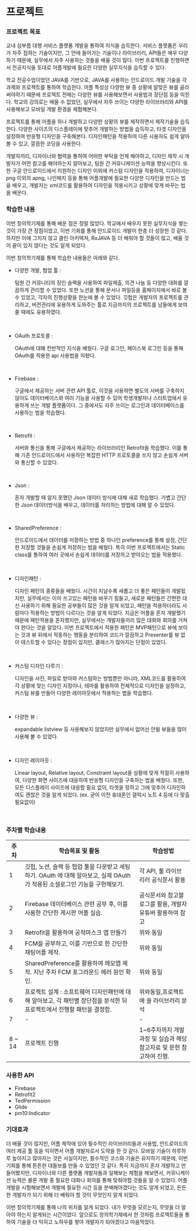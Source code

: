# 프로젝트

### 프로젝트 목표
교내 심부름 대행 서비스 플랫폼 개발을 통하여 지식을 습득한다. 서비스 플랫폼은 우리가 자주 접하는 기술이지만, 그 안에 들어가는 기술이나 라이브러리, API들은 매우 다양하기 때문에, 실무에서 자주 사용하는 것들을  배울 것이 많다. 이번 프로젝트를 진행하면서 전공지식을 토대로 어플개발에 필요한 다양한 실무지식을 습득할 수 있다.

   학교 전공수업이었던 JAVA를 기반으로, JAVA를 사용하는 안드로이드 개발 기술을 각 과제와 프로젝트를 통하여 학습한다. 어플 특성상 다양한 뷰 중 상황에 알맞은 뷰를 골라 써야하기 때문에 프로젝트 전에는 다양한 뷰를 사용해보면서 사용법과 장단점 등을 익힌다. 학교의 강의로는 배울 수 없었던, 실무에서 자주 쓰이는 다양한 라이브러리와 API를 사용해보고 모바일 개발 환경을 체험해본다. 

   프로젝트를 통해 어플을 하나 개발하고 다양한 상황의 뷰를 제작하면서 제작기술을 습득한다. 다양한 사이즈의 디스플레이에 맞추어 개발하는 방법을 습득하고, 타겟 디자인을 설정하여 반응형 디자인을 구축해본다. 디자인패턴을 적용하여 다른 사용자도 쉽게 알아볼 수 있고, 깔끔한 코딩을 사용한다.

   개발자끼리, 디자이너와 협력을 통하여 어떠한 부탁을 언제 해야하고, 디자인 제작 시 개발자가 어떤 참고를 해야하는지 알아보고, 팀원 간 커뮤니케이션 능력을 향상시킨다. 또한 구글 안드로이드에서 지원하는 디자인 이외에 커스텀 디자인을 적용하여, 디자이너는 png 이외의 apng, 나인패치 등을 통해 어플개발에 필요한 다양한 디자인을 만드는 법을 배우고, 개발자는 xml코드를 활용하여 디자인을 적용시키고 상황에 맞게 바꾸는 법을 배운다.


### 학습한 내용

이번 창의학기제를 통해 배운 점은 정말 많았다.  학교에서 배우지 못한 실무지식을 쌓는 것이 가장 큰 장점이었고, 이번 기회를 통해 안드로이드 개발이 한층 더 성장한 것 같다. 하지만 이에 그치지 않고 클린 아키텍처, RxJAVA 등 더 배워야 할 것들이 많고, 배울 것이 끝이 있지 않다는 것도 알게 되었다. 

이번 창의학기제를 통해 학습한 내용들은 아래와 같다.

- 다양한 개발, 협업 툴 :

	팀원 간 커뮤니티의 장인 슬랙을 사용하여 파일제출, 의견 나눔 등 다양한 대화를 깔끔하게 관리할 수 있었다.
또한 노션을 통해 문서나 파일등을 홈페이지에서 바로 볼 수 있었고, 각자의 진행상황을 한눈에 볼 수 있었다. 깃헙은 개발자의 프로젝트를 관리하고, 버전관리에 유용하게 도와주는 툴로 지금까지의 프로젝트를 남들에게 보여줄 때에도 유용하였다.
<br/>

- OAuth 프로토콜 :

	OAuth에 대해 전반적인 지식을 배웠다. 구글 로그인, 페이스북 로그인 등을 통해 OAuth를 적용한 api 사용법을 익혔다.
<br/>

- Firebase :

	구글에서 제공하는 서버 관련 API 툴로, 이것을 사용하면 별도의 서버를 구축하지 않아도 데이터베이스와 여러 기능을 사용할 수 있어 학생개발자나 스타트업에서 유용하게 쓰는 개발 플랫폼이다. 그 중에서도 자주 쓰이는 로그인과 데이터베이스를 사용하는 법을 학습했다.

<br/>

- Retrofit : 

	서버와 통신을 통해 구글에서 제공하는 라이브러리인 Retrofit을 학습했다. 이를 통해 기존 안드로이드에서 사용하던 복잡한 HTTP 프로토콜을 쓰지 않고 손쉽게 서버와 통신할 수 있었다.

<br/>

- Json :

	혼자 개발할 때 알지 못했던 Json 데이터 방식에 대해 새로 학습했다. 가볍고 간단한 Json 데이터방식을 배우고, 데이터를 처리하는 방법에 대해 알 수 있었다.

<br/>

- SharedPreference :

	안드로이드에서 데이터를 저장하는 방법 중 하나인 preference를 통해 설정, 간단한 저장할 것들을 손쉽게 저장하는 법을 배웠다. 특히 이번 프로젝트에서는 Static class를 통하여 여러 곳에서 손쉽게 데이터를 저장하고 받아오는 법을 적용했다.

<br/>

- 디자인패턴 :

	디자인 패턴의 종류들을 배웠다. 시간이 지날수록 새롭고 더 좋은 패턴들이 개발됬지만, 실무에서는 이미 쓰고있는 패턴을 바꾸기 힘들고, 새로운 패턴들은 간편한 대신 사용하기 위해 필요한 공부들이 많은 것을 알게 되었고, 패턴을 적용하더라도 사람마다 적용하는 방법이 다르다는 것을 알게 되었다. 지금은 어플을 혼자 개발했기 때문에 패턴적용을 혼자했지만, 실무에서는 개발자들끼리 많은 대화와 회의를 거쳐야 한다는 것을 알았다. 이번 프로젝트에서 적용한 패턴은 MVP패턴으로 뷰에 보이는 것과 뷰 뒤에서 작동하는 행동을 분리하여 코드가 깔끔하고 Presenter를 뷰 없이 테스트할 수 있다는 장점이 있지만, 클래스가 많아지는 단점이 있었다.

<br/>

- 커스텀 디자인 다루기 :

	디자인을 사진, 파일로 받아와 커스텀하는 방법뿐만 아니라, XML코드를 활용하여 각 상황에 맞는 디자인 지정이나, 테마를 활용하여 전체적으로 디자인을 설정하고, 커스텀 뷰를 만들어 다양한 레이아웃에서 적용하는 법을 학습했다. 

<br/>

- 다양한 뷰 :

	expandable listview 등 사용해보지 않았지만 실무에서 없어선 안될 뷰들을 많이 사용해 볼 수 있었다. 

<br/>

- 디자인 레이아웃 : 

	Linear layout, Relative layout, Constraint layout을 상황에 맞게 적절히 사용하여, 다양한 화면 사이즈에 대응하여 반응형 디자인을 구축하는 법을 배웠다. 또한, 모든 디스플레이 사이즈에 대응할 필요 없이, 타겟을 정하고 그에 맞추어 디자인하여도 괜찮은 것을 알게 되었다. (ex. 굳이 이전 휴대폰인 갤럭시 노트 4 등에 다 맞출 필요없이) 

<br/>




### 주차별 학습내용

주차 | 학습목표 및 활동 | 학습방법
--- | --- | ---
1 | 깃헙, 노션, 슬랙 등 협업 툴을 다운받고 세팅하기. OAuth 에 대해 알아보고, 실제 OAuth가 적용된 소셜로그인 기능을 구현해보기. | 각 API, 툴 라이브리러 공식문서 활용
2 | Firebase 데이터베이스 관련 공부 후, 이를 사용한 간단한 게시판 어플 실습. | 공식문서와 참고블로그를 활용, 개발자 유튜버 활용하여 참고
3 | Retrofit을 활용하여 공적마스크 앱 만들기 | 위와 동일
4 | FCM을 공부하고, 이를 기반으로 한 간단한 채팅어플 제작. | 위와 동일
5 | SharedPreference를 활용하여 메모앱 제작. 지난 주차 FCM 포그라운드 에러 원인 확인. | 위와 동일
6 | 프로젝트 설계 : 소프트웨어 디자인패턴에 대해 알아보고, 각 패턴별 장단점을 분석한 뒤 프로젝트에서 진행할 패턴을 결정함. | 위와동일,프로젝트에 쓸 라이브러리 분석
7 | - | -
8 ~ 14 | 프로젝트 진행 | 1~6주차까지 개발과정 및 실습과 해당 참고자료 및 문헌 참고하여 진행.



### 사용한 API
- Firebase
- Retrofit2
- TedPermission
- Glide
- pm10:Indicator



### 기대효과

더 배울 것이 많지만, 어플 제작에 있어 필수적인 라이브러리들과 사용법, 안드로이드의 여러 제공 툴 등을 익히면서 어플 개발자로서 도약을 한 것 같다. 모바일 기술이 하루하루 높아지고 많아지는 것은 사실이지만, 필수적인 코스와 기술은 유지하기 때문에, 이번 기회를 통해 튼튼한 대들보를 만들 수 있었던 것 같다. 특히 지금까지 혼자 개발하고 만들어봤지만, 디자이너와 다른 플랫폼 개발자들과 일해보는 체험을 해보면서, 커뮤니케이션 능력은 물론 개발 중 필요한 대화나 회의를 통해 맞춰야할 것들을 알 수 있었다. 어플 개발을 시험해보면서 개발에 필요한 시간 등을 분배해야겠다는 것도 알게 되었고, 든든한 개발자가 되기 위해 더 배워야 할 것이 무엇인지 알게 되었다.

  이번 창의학기제를 통해 나의 위치를 알게 되었다. 내가 무엇을 모르는지, 무엇을 더 알아야 하는지 알게되는 시간이었다. 앞으로도 창의학기제에서 한 것처럼 프로젝트들을 통하여 기술을 더 익히고 노하우를 쌓아 개발자가 되야겠다고 마음먹었다.
